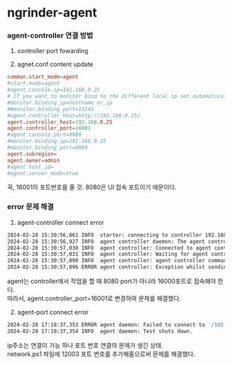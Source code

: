 # ngrinder-agent

### agent-controller 연결 방법
1. controller port fowarding

2. agnet.conf content update
```conf
common.start_mode=agent
#start.mode=agent
#agent.console.ip=192.168.0.25
# If you want to monitor bind to the different local ip not automatically selected ip. Specify below field.
#monitor.binding_ip=hostname_or_ip
##monitor.binding_port=13243
#agent.controller_host=http://192.168.0.25/
agent.controller_host=192.168.0.25
agent.controller_port=16001
#agent.console.port=8080
#monitor.binding_ip=192.168.0.25
#monitor.binding_port=8080
agent.subregion=
agent.owner=admin
#agent.host_id=
#agent.server_mode=true
```
꼭, 16001의 포트번호를 줄 것. 8080은 UI 접속 포트이기 때문이다.

### error 문제 해결
1. agent-controller connect error
```sh
2024-02-28 15:30:56,861 INFO  starter: connecting to controller 192.168.0.25:8080
2024-02-28 15:30:56,927 INFO  agent controller daemon: The agent controller daemon is started.
2024-02-28 15:30:57,030 INFO  agent controller: Connected to agent controller server at /192.168.0.25:8080
2024-02-28 15:30:57,031 INFO  agent controller: Waiting for agent controller server signal
2024-02-28 15:30:57,090 INFO  agent controller: agent controller communication is shutdown
2024-02-28 15:30:57,096 ERROR agent controller: Exception whilst sending message. This error is not critical if it doesn't occur much.
```
agent는 controller에서 작업을 할 때 8080 port가 아니라 16000포트로 접속해야 한다. <br>
따라서, agent.controller_port=16001로 변경하여 문제를 해결했다.

2. agent-port connect error
```sh
2024-02-28 17:18:37,353 ERROR agent daemon: Failed to connect to '/192.168.0.25:12003'
2024-02-28 17:18:37,354 INFO  agent daemon: Test shuts down.
```
ip주소는 연결이 가능 하나 포트 번호 연결의 문제가 생긴 상태. <br>
network.ps1 파일에 12003 포트 번호를 추가해줌으로써 문제를 해결했다.
